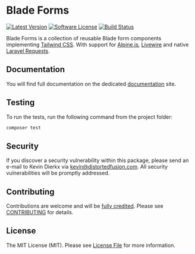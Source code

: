 # Blade Forms

[![Latest Version](https://img.shields.io/github/tag/distortedfusion/blade-forms.svg?style=flat-square)](https://github.com/distortedfusion/blade-forms/tags)
[![Software License](https://img.shields.io/badge/license-MIT-brightgreen.svg?style=flat-square)](LICENSE)
[![Build Status](https://img.shields.io/github/actions/workflow/status/distortedfusion/blade-forms/ci.yml?branch=master&style=flat-square)](https://github.com/distortedfusion/blade-forms/actions)

Blade Forms is a collection of reusable Blade form components implementing [Tailwind CSS](https://tailwindcss.com/). With support for [Alpine.js](https://alpinejs.dev), [Livewire](https://livewire.laravel.com/) and native [Laravel Requests](https://laravel.com/docs/requests).

## Documentation

You will find full documentation on the dedicated [documentation](https://distortedfusion.com/docs/distortedfusion/blade-forms/getting-started) site.

## Testing

To run the tests, run the following command from the project folder:

``` bash
composer test
```

## Security

If you discover a security vulnerability within this package, please send an e-mail to Kevin Dierkx via kevin@distortedfusion.com. All security vulnerabilities will be promptly addressed.

## Contributing

Contributions are welcome and will be [fully credited](https://github.com/distortedfusion/blade-forms/graphs/contributors). Please see [CONTRIBUTING](.github/CONTRIBUTING.md) for details.

## License

The MIT License (MIT). Please see [License File](LICENSE) for more information.
